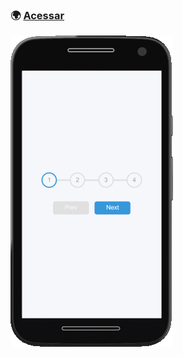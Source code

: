### :earth_africa: [Acessar](https://beatriz-dadalto.github.io/50projects50days-html-css-js/day2-progress-steps)


<img src="https://raw.githubusercontent.com/beatriz-dadalto/50projects50days-html-css-js/main/day2-progress-steps/image-demo.gif" width="260px"/>

